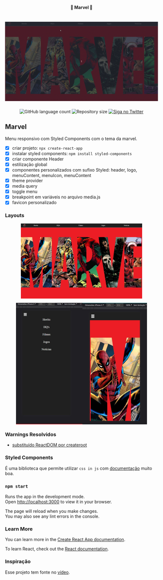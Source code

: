<h4 align="center"> 
	🚧 Marvel 🚀
</h4> 

<h1 align="center">
    <img alt="versão lts do projeto" title="#Marvel" src="./.github/final.gif" />
</h1>

<p align="center">
  <img alt="GitHub language count" src="https://img.shields.io/github/languages/count/douglasabnovato/marvel?color=%2304D361">
  <img alt="Repository size" src="https://img.shields.io/github/repo-size/douglasabnovato/marvel">
  <a href="https://www.twitter.com/douglasabnovato/">
    <img alt="Siga no Twitter" src="https://img.shields.io/twitter/url?url=https%3A%2F%2Fgithub.com%douglasabnovato%2Fmarvel">
  </a>
</p>

## Marvel

Menu responsivo com Styled Components com o tema da marvel.

- [x] criar projeto: `npx create-react-app`
- [x] instalar styled components: `npm install styled-components`
- [x] criar componente Header
- [x] estilização global
- [x] componentes personalizados com sufixo Styled: header, logo, menuContent, menuIcon, menuContent
- [x] theme provider
- [x] media query
- [x] toggle menu
- [x] breakpoint em variáveis no arquivo media.js
- [x] favicon personalizado

### Layouts

<p align="center" style="display: flex; align-items: flex-start; justify-content: center;">
  <img alt="versão 1 do projeto" title="#marvel" src="./.github/tela-1.jpg" width="400px">
</p> 

<p align="center" style="display: flex; align-items: flex-start; justify-content: center;">
  <img alt="versão 1 do projeto" title="#marvel" src="./.github/tela-2.jpg" height="400px">
  <img alt="versão 1 do projeto" title="#marvel" src="./.github/tela-3.jpg" height="400px">
</p> 

### Warnings Resolvidos

- [substituído ReactDOM por createroot](https://bobbyhadz.com/blog/react-you-are-importing-createroot-from-react-dom)

### Styled Components

É uma biblioteca que permite utilizar `css in js` com [documentação](https://styled-components.com/) muito boa.

### `npm start`

Runs the app in the development mode.\
Open [http://localhost:3000](http://localhost:3000) to view it in your browser.

The page will reload when you make changes.\
You may also see any lint errors in the console.

### Learn More

You can learn more in the [Create React App documentation](https://facebook.github.io/create-react-app/docs/getting-started).

To learn React, check out the [React documentation](https://reactjs.org/).

### Inspiração

Esse projeto tem fonte no [vídeo](https://www.youtube.com/watch?v=pfsC1MPMJnY&list=PLs_UfelOxGL25jmkIJ4pU16Ku-jfdFGC4&index=8&t=1s).
